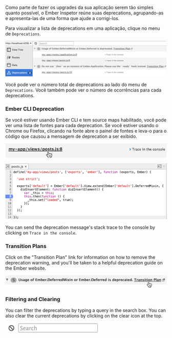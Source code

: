 Como parte de fazer os upgrades da sua aplicação serem tão simples quanto possível, o Ember Inspetor reúne suas deprecations, agrupando-as e apresenta-las de uma forma que ajude a corrigi-los.

Para visualizar a lista de deprecations em uma aplicação, clique no menu de `Deprecations`.

<img src="../../images/guides/ember-inspector/deprecations-screenshot.png" width="680" />

Você pode ver o número total de deprecations ao lado do menu de `Deprecations`. Você também pode ver o número de ocorrências para cada deprecations.

### Ember CLI Deprecation

Se você estiver usando Ember CLI e tem source maps habilitado, você pode ver uma lista de fontes para cada deprecation. Se você estiver usando o Chrome ou Firefox, clicando na fonte abre o painel de fontes e leva-o para o código que causou a mensagem de deprecation a ser exibido.

![](../../images/guides/ember-inspector/deprecations-source.png)

<img src="../../images/guides/ember-inspector/deprecations-sources-panel.png" width="550" />

You can send the deprecation message's stack trace to the console by clicking on `Trace in the console`.

### Transition Plans

Click on the "Transition Plan" link for information on how to remove the deprecation warning, and you'll be taken to a helpful deprecation guide on the Ember website.

<img src="../../images/guides/ember-inspector/deprecations-transition-plan.png" width="680" />

### Filtering and Clearing

You can filter the deprecations by typing a query in the search box. You can also clear the current deprecations by clicking on the clear icon at the top.

<img src="../../images/guides/ember-inspector/deprecations-toolbar.png"
width="300" />